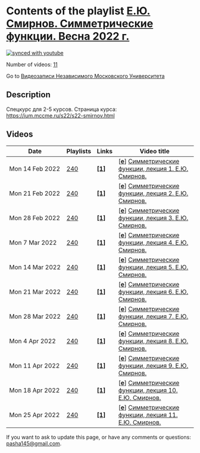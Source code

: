 # Contents of the playlist [Е.Ю. Смирнов. Симметрические функции. Весна 2022 г.](https://www.youtube.com/playlist?list=PLp9ABVh6_x4F23PukGyvPPdU6YHXzjrEw)

[![synced with youtube](https://img.shields.io/github/last-commit/mathphysschool/mathphysschool.github.io/autoupdate1?label=synced%20with%20youtube)](https://github.com/mathphysschool/mathphysschool.github.io/commits/autoupdate1)

Number of videos: [11](#videos)

Go to [Видеозаписи Независимого Московского Университета](../README.md)

## Description

Спецкурс для 2-5 курсов. 
Страница курса: 
<https://ium.mccme.ru/s22/s22-smirnov.html>

## Videos

|Date|Playlists|Links|Video title|
|---|---|---|---|
| Mon&nbsp;14&nbsp;Feb&nbsp;2022 | [240](../playlists/240 "Е.Ю. Смирнов. Симметрические функции. Весна 2022 г.") | [**[1]**](https://ium.mccme.ru/s22/s22-smirnov.html) | [[**e**](https://studio.youtube.com/video/sOHjiTyU1yk/edit "Edit")] [Симметрические функции, лекция 1. Е.Ю. Смирнов.](https://www.youtube.com/watch?v=sOHjiTyU1yk&list=PLp9ABVh6_x4F23PukGyvPPdU6YHXzjrEw "Спецкурс для 2-5 курсов. &#013;Страница курса:&#013;https://ium.mccme.ru/s22/s22-smirnov.html") |
| Mon&nbsp;21&nbsp;Feb&nbsp;2022 | [240](../playlists/240 "Е.Ю. Смирнов. Симметрические функции. Весна 2022 г.") | [**[1]**](https://ium.mccme.ru/s22/s22-smirnov.html) | [[**e**](https://studio.youtube.com/video/LloQMFJYRNw/edit "Edit")] [Симметрические функции, лекция 2. Е.Ю. Смирнов.](https://www.youtube.com/watch?v=LloQMFJYRNw&list=PLp9ABVh6_x4F23PukGyvPPdU6YHXzjrEw "Спецкурс для 2-5 курсов. &#013;Страница курса:&#013;https://ium.mccme.ru/s22/s22-smirnov.html") |
| Mon&nbsp;28&nbsp;Feb&nbsp;2022 | [240](../playlists/240 "Е.Ю. Смирнов. Симметрические функции. Весна 2022 г.") | [**[1]**](https://ium.mccme.ru/s22/s22-smirnov.html) | [[**e**](https://studio.youtube.com/video/PrFlxgXdGQ8/edit "Edit")] [Симметрические функции, лекция 3. Е.Ю. Смирнов.](https://www.youtube.com/watch?v=PrFlxgXdGQ8&list=PLp9ABVh6_x4F23PukGyvPPdU6YHXzjrEw "Спецкурс для 2-5 курсов. &#013;Страница курса:&#013;https://ium.mccme.ru/s22/s22-smirnov.html") |
| Mon&nbsp;7&nbsp;Mar&nbsp;2022 | [240](../playlists/240 "Е.Ю. Смирнов. Симметрические функции. Весна 2022 г.") | [**[1]**](https://ium.mccme.ru/s22/s22-smirnov.html) | [[**e**](https://studio.youtube.com/video/gJuKn-awAkk/edit "Edit")] [Симметрические функции, лекция 4. Е.Ю. Смирнов.](https://www.youtube.com/watch?v=gJuKn-awAkk&list=PLp9ABVh6_x4F23PukGyvPPdU6YHXzjrEw "Спецкурс для 2-5 курсов. &#013;Страница курса:&#013;https://ium.mccme.ru/s22/s22-smirnov.html") |
| Mon&nbsp;14&nbsp;Mar&nbsp;2022 | [240](../playlists/240 "Е.Ю. Смирнов. Симметрические функции. Весна 2022 г.") | [**[1]**](https://ium.mccme.ru/s22/s22-smirnov.html) | [[**e**](https://studio.youtube.com/video/D3ljh9w5BTs/edit "Edit")] [Симметрические функции, лекция 5. Е.Ю. Смирнов.](https://www.youtube.com/watch?v=D3ljh9w5BTs&list=PLp9ABVh6_x4F23PukGyvPPdU6YHXzjrEw "Спецкурс для 2-5 курсов. &#013;Страница курса:&#013;https://ium.mccme.ru/s22/s22-smirnov.html") |
| Mon&nbsp;21&nbsp;Mar&nbsp;2022 | [240](../playlists/240 "Е.Ю. Смирнов. Симметрические функции. Весна 2022 г.") | [**[1]**](https://ium.mccme.ru/s22/s22-smirnov.html) | [[**e**](https://studio.youtube.com/video/mUd-GSj1RzM/edit "Edit")] [Симметрические функции, лекция 6. Е.Ю. Смирнов.](https://www.youtube.com/watch?v=mUd-GSj1RzM&list=PLp9ABVh6_x4F23PukGyvPPdU6YHXzjrEw "Спецкурс для 2-5 курсов. &#013;Страница курса:&#013;https://ium.mccme.ru/s22/s22-smirnov.html") |
| Mon&nbsp;28&nbsp;Mar&nbsp;2022 | [240](../playlists/240 "Е.Ю. Смирнов. Симметрические функции. Весна 2022 г.") | [**[1]**](https://ium.mccme.ru/s22/s22-smirnov.html) | [[**e**](https://studio.youtube.com/video/MG28ktSbIvk/edit "Edit")] [Симметрические функции, лекция 7. Е.Ю. Смирнов.](https://www.youtube.com/watch?v=MG28ktSbIvk&list=PLp9ABVh6_x4F23PukGyvPPdU6YHXzjrEw "Спецкурс для 2-5 курсов. &#013;Страница курса:&#013;https://ium.mccme.ru/s22/s22-smirnov.html") |
| Mon&nbsp;4&nbsp;Apr&nbsp;2022 | [240](../playlists/240 "Е.Ю. Смирнов. Симметрические функции. Весна 2022 г.") | [**[1]**](https://ium.mccme.ru/s22/s22-smirnov.html) | [[**e**](https://studio.youtube.com/video/7U7YlWhukjk/edit "Edit")] [Симметрические функции, лекция 8. Е.Ю. Смирнов.](https://www.youtube.com/watch?v=7U7YlWhukjk&list=PLp9ABVh6_x4F23PukGyvPPdU6YHXzjrEw "Спецкурс для 2-5 курсов. &#013;Страница курса:&#013;https://ium.mccme.ru/s22/s22-smirnov.html") |
| Mon&nbsp;11&nbsp;Apr&nbsp;2022 | [240](../playlists/240 "Е.Ю. Смирнов. Симметрические функции. Весна 2022 г.") | [**[1]**](https://ium.mccme.ru/s22/s22-smirnov.html) | [[**e**](https://studio.youtube.com/video/cS8PD6KTtdw/edit "Edit")] [Симметрические функции, лекция 9. Е.Ю. Смирнов.](https://www.youtube.com/watch?v=cS8PD6KTtdw&list=PLp9ABVh6_x4F23PukGyvPPdU6YHXzjrEw "Спецкурс для 2-5 курсов. &#013;Страница курса:&#013;https://ium.mccme.ru/s22/s22-smirnov.html") |
| Mon&nbsp;18&nbsp;Apr&nbsp;2022 | [240](../playlists/240 "Е.Ю. Смирнов. Симметрические функции. Весна 2022 г.") | [**[1]**](https://ium.mccme.ru/s22/s22-smirnov.html) | [[**e**](https://studio.youtube.com/video/qVFPMJG6XzA/edit "Edit")] [Симметрические функции, лекция 10. Е.Ю. Смирнов.](https://www.youtube.com/watch?v=qVFPMJG6XzA&list=PLp9ABVh6_x4F23PukGyvPPdU6YHXzjrEw "Спецкурс для 2-5 курсов. &#013;Страница курса:&#013;https://ium.mccme.ru/s22/s22-smirnov.html") |
| Mon&nbsp;25&nbsp;Apr&nbsp;2022 | [240](../playlists/240 "Е.Ю. Смирнов. Симметрические функции. Весна 2022 г.") | [**[1]**](https://ium.mccme.ru/s22/s22-smirnov.html) | [[**e**](https://studio.youtube.com/video/8kbepdtcgks/edit "Edit")] [Симметрические функции, лекция 11. Е.Ю. Смирнов.](https://www.youtube.com/watch?v=8kbepdtcgks&list=PLp9ABVh6_x4F23PukGyvPPdU6YHXzjrEw "Спецкурс для 2-5 курсов. &#013;Страница курса:&#013;https://ium.mccme.ru/s22/s22-smirnov.html") |


 If you want to ask to update this page, or have any comments or questions: <pasha145@gmail.com>.